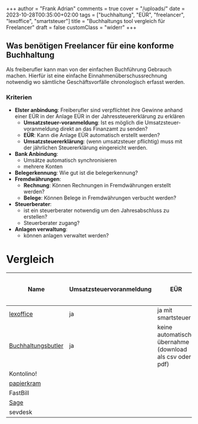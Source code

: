 +++
author = "Frank Adrian"
comments = true
cover = "/uploads/"
date = 2023-10-28T00:35:00+02:00
tags = ["buchhaltung", "EÜR", "freelancer", "lexoffice", "smartsteuer"]
title = "Buchhaltungs tool vergleich für Freelancer"
draft = false
customClass = "widerr"
+++

## Was benötigen Freelancer für eine konforme Buchhaltung

Als freiberufler kann man von der einfachen Buchführung Gebrauch machen.
Hierfür ist eine einfache Einnahmenüberschussrechnung notwendig wo sämtliche Geschäftsvorfälle chronologisch erfasst werden.

 


### Kriterien
- **Elster anbindung**: Freiberufler sind verpflichtet ihre Gewinne anhand einer EÜR in der Anlage EÜR in der Jahressteuererklärung zu erklären
  - **Umsatzsteuer-voranmeldung**: Ist es möglich die Umsatzsteuer-voranmeldung direkt an das Finanzamt zu senden?
  - **EÜR**: Kann die Anlage EÜR automatisch erstellt werden?
  - **Umsatzsteuererklärung**: (wenn umsatzsteuer pflichtig) muss mit der jährlichen Steuererklärung eingereicht werden. 
- **Bank Anbindung**:
  - Umsätze automatisch synchronisieren
  - mehrere Konten
- **Belegerkennung**: Wie gut ist die belegerkennung? 
- **Fremdwährungen**: 
  - **Rechnung**: Können Rechnungen in Fremdwährungen erstellt werden?
  - **Belege**: Können Belege in Fremdwährungen verbucht werden?
- **Steuerberater**:
  - ist ein steuerberater notwendig um den Jahresabschluss zu erstellen?
  - Steuerberater zugang?
- **Anlagen verwaltung**:
  - können anlagen verwaltet werden?

# Vergleich


| Name                                                                                                                    | Umsatzsteuervoranmeldung | EÜR                                                      | Umsatzsteuererklärung | Bank verlauf automatisch importieren                                                                                                                     | Mehrere Konten | Automatische Belegerkennung | Fremd-währungen  | Steuerberater notwendig? | Steuerberater Zugang | Anlagen verwalten |
|-------------------------------------------------------------------------------------------------------------------------|--------------------------|----------------------------------------------------------|-----------------------|----------------------------------------------------------------------------------------------------------------------------------------------------------|----------------|-----------------------------|------------------|--------------------------|----------------------|-------------------|
| [lexoffice](https://www.awin1.com/awclick.php?gid=368497&mid=13787&awinaffid=1456770&linkid=2440761&clickref=)          | ja                       | ja mit smartsteuer                                       | ja mit smartsteuer    | [ja](https://support.lexoffice.de/de-form/articles/5367429-banken-in-lexoffice)                                                                          | ja             | ja                          | nein             | nein                     | ja                   | ja                |
| [Buchhaltungsbutler](https://www.awin1.com/awclick.php?gid=460510&mid=32115&awinaffid=1456770&linkid=3354560&clickref=) | ja                       | keine automatische übernahme (download als csv oder pdf) | nein                  | ja [(ausnahme Holvi & Finom)](https://wissen.buchhaltungsbutler.de/hc/de/articles/11422557007517-Aktueller-Anbindungsstatus-von-Banken-und-Kreditkarten) | ja             |                             | ja               |                          | ja                   | ja                |
| Kontolino!                                                                                                              |                          |                                                          |                       |                                                                                                                                                          |                |                             |                  |                          |                      |                   |
| [papierkram](https://www.awin1.com/awclick.php?gid=426184&mid=25390&awinaffid=1456770&linkid=3017980&clickref=)         |                          |                                                          |                       |                                                                                                                                                          |                |                             |                  |                          |                      |                   |
| FastBill                                                                                                                |                          |                                                          |                       |                                                                                                                                                          |                |                             |                  |                          |                      |                   |
| [Sage](https://www.awin1.com/awclick.php?gid=400001&mid=11752&awinaffid=1456770&linkid=2739676&clickref=)               |                          |                                                          |                       |                                                                                                                                                          |                |                             |                  |                          |                      |                   |
| sevdesk                                                                                                                 |                          |                                                          |                       |                                                                                                                                                          |                |                             |                  |                          |                      |                   |

